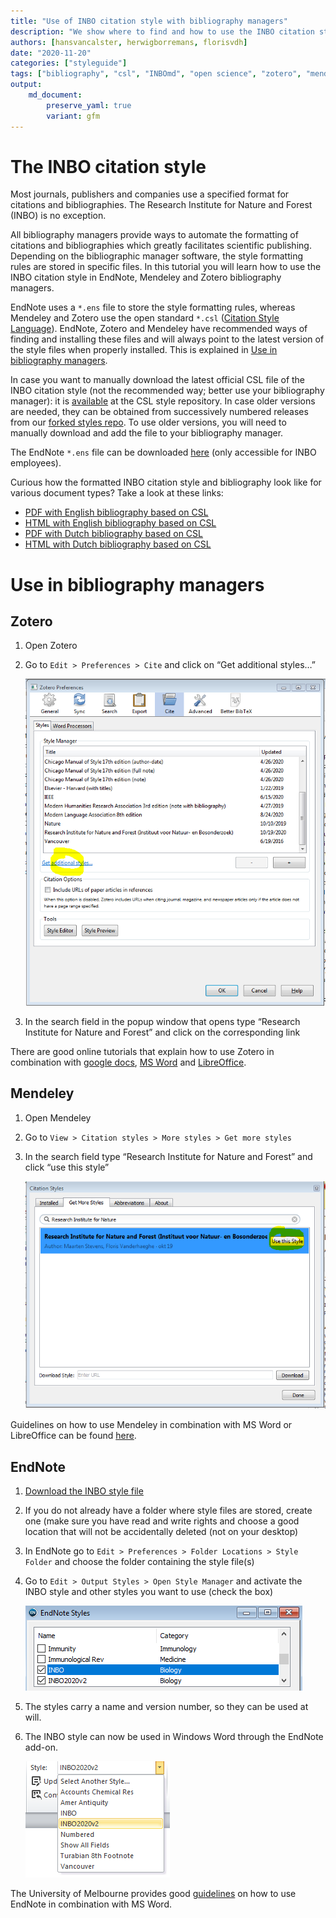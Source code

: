 ```yaml
---
title: "Use of INBO citation style with bibliography managers"
description: "We show where to find and how to use the INBO citation style in bibliography managers"
authors: [hansvancalster, herwigborremans, florisvdh]
date: "2020-11-20"
categories: ["styleguide"]
tags: ["bibliography", "csl", "INBOmd", "open science", "zotero", "mendeley", "endnote"]
output: 
    md_document:
        preserve_yaml: true
        variant: gfm
---
```


# The INBO citation style

Most journals, publishers and companies use a specified format for
citations and bibliographies. The Research Institute for Nature and
Forest (INBO) is no exception.

All bibliography managers provide ways to automate the formatting of
citations and bibliographies which greatly facilitates scientific
publishing. Depending on the bibliographic manager software, the style
formatting rules are stored in specific files. In this tutorial you will
learn how to use the INBO citation style in EndNote, Mendeley and Zotero
bibliography managers.

EndNote uses a `*.ens` file to store the style formatting rules, whereas
Mendeley and Zotero use the open standard `*.csl` ([Citation Style
Language](https://citationstyles.org/)). EndNote, Zotero and Mendeley
have recommended ways of finding and installing these files and will
always point to the latest version of the style files when properly
installed. This is explained in [Use in bibliography
managers](#use-in-bibliography-managers).

In case you want to manually download the latest official CSL file of
the INBO citation style (not the recommended way; better use your
bibliography manager): it is
[available](https://github.com/citation-style-language/styles/blob/master/research-institute-for-nature-and-forest.csl)
at the CSL style repository. In case older versions are needed, they can
be obtained from successively numbered releases from our [forked styles
repo](https://github.com/inbo/styles/releases). To use older versions,
you will need to manually download and add the file to your bibliography
manager.

The EndNote `*.ens` file can be downloaded
[here](https://sites.google.com/a/inbo.be/intranet/ondersteuning/bibliotheek/endnote-informatie/endnotehuisstijl)
(only accessible for INBO employees).

Curious how the formatted INBO citation style and bibliography look like
for various document types? Take a look at these links:

  - [PDF with English bibliography based on
    CSL](https://inbomd-examples.netlify.app/citation_style/en/citation_style_csl.pdf)
  - [HTML with English bibliography based on
    CSL](https://inbomd-examples.netlify.app/citation_style/en/index.html)
  - [PDF with Dutch bibliography based on
    CSL](https://inbomd-examples.netlify.app/citation_style/nl/citation_style_csl.pdf)
  - [HTML with Dutch bibliography based on
    CSL](https://inbomd-examples.netlify.app/citation_style/nl/index.html)

# Use in bibliography managers

## Zotero

1.  Open Zotero

2.  Go to `Edit > Preferences > Cite` and click on “Get additional
    styles…”
    
    ![](zotero_styles.png)

3.  In the search field in the popup window that opens type “Research
    Institute for Nature and Forest” and click on the corresponding link

There are good online tutorials that explain how to use Zotero in
combination with [google
docs](https://www.zotero.org/support/google_docs), [MS
Word](https://www.zotero.org/support/word_processor_plugin_usage) and
[LibreOffice](https://www.zotero.org/support/libreoffice_writer_plugin_usage).

## Mendeley

1.  Open Mendeley

2.  Go to `View > Citation styles > More styles > Get more styles`

3.  In the search field type “Research Institute for Nature and Forest”
    and click “use this style”
    
    ![](mendeley_styles.png)

Guidelines on how to use Mendeley in combination with MS Word or
LibreOffice can be found
[here](https://www.mendeley.com/guides/using-citation-editor).

## EndNote

1.  [Download the INBO style
    file](https://sites.google.com/a/inbo.be/intranet/ondersteuning/bibliotheek/endnote-informatie/endnotehuisstijl)

2.  If you do not already have a folder where style files are stored,
    create one (make sure you have read and write rights and choose a
    good location that will not be accidentally deleted (not on your
    desktop)

3.  In EndNote go to `Edit > Preferences > Folder Locations > Style
    Folder` and choose the folder containing the style file(s)

4.  Go to `Edit > Output Styles > Open Style Manager` and activate the
    INBO style and other styles you want to use (check the box)
    
    ![](endnote_styles.png)

5.  The styles carry a name and version number, so they can be used at
    will.

6.  The INBO style can now be used in Windows Word through the EndNote
    add-on.
    
    ![](endnote_word.png)

The University of Melbourne provides good
[guidelines](https://unimelb.libguides.com/c.php?g=403235&p=2744645) on
how to use EndNote in combination with MS Word.
